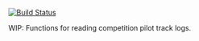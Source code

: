 [![Build Status](https://travis-ci.org/BlockScope/haskell-flight-comp.svg)](https://travis-ci.org/BlockScope/haskell-flight-comp)

WIP: Functions for reading competition pilot track logs.
